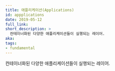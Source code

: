 ```yaml
---
title: 애플리케이션(Applications)
id: appplications
date: 2019-05-12
full_link:
short_description: >
  컨테이너화된 다양한 애플리케이션들이 실행되는 레이어.
aka:
tags:
- fundamental
---
```

  컨테이너화된 다양한 애플리케이션들이 실행되는 레이어.
